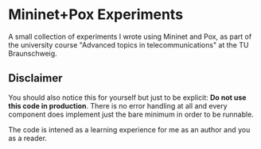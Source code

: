 Mininet+Pox Experiments
=======================

A small collection of experiments I wrote using
Mininet and Pox, as part of the university course
"Advanced topics in telecommunications" at the
TU Braunschweig.

Disclaimer
----------

You should also notice this for yourself but just to
be explicit: **Do not use this code in production**.
There is no error handling at all and every component
does implement just the bare minimum in order to be runnable.

The code is intened as a learning experience for me as
an author and you as a reader.
